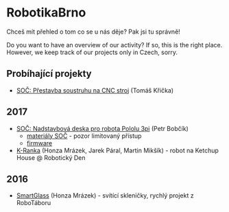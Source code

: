 
# RobotikaBrno

Chceš mít přehled o tom co se u nás děje? Pak jsi tu správně!

Do you want to have an overview of our activity? If so, this is the right place.
However, we keep track of our projects only in Czech, sorry.

## Probíhající projekty

- [SOČ: Přestavba soustruhu na CNC stroj](https://github.com/TomasKricka/SOC-2017) (Tomáš Křička)

## 2017

- [SOČ: Nadstavbová deska pro robota Pololu 3pi](http://robotikabrno.cz/robotarna/projekty-a-socky/soc-2017-petr-bobcik-nadstavbova-deska-pro-robota-pololu-3pi) (Petr Bobčík)
    - [materiály SOČ](https://bitbucket.org/PBobcik/rocnikovka-ele) - pozor limitovaný přístup
    - [firmware](https://bitbucket.org/roboticsbrno/3pirb-shield/)
- [K-Ranka](https://github.com/RoboticsBrno/K-ranka) (Honza Mrázek, Jarek Páral, Martin Mikšík) - robot na Ketchup House @ Robotický Den

## 2016

- [SmartGlass](https://github.com/yaqwsx/SmartGlass) (Honza Mrázek) - svítící skleničky, rychlý projekt z RoboTáboru